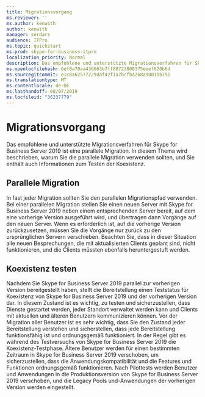 ```yaml
---
title: Migrationsvorgang
ms.reviewer: ''
ms.author: kenwith
author: kenwith
manager: serdars
audience: ITPro
ms.topic: quickstart
ms.prod: skype-for-business-itpro
localization_priority: Normal
description: Das empfohlene und unterstützte Migrationsverfahren für Skype for Business Server 2019 ist eine parallele Migration. In diesem Thema wird beschrieben, warum Sie die parallele Migration verwenden sollten, und Sie enthält auch Informationen zum Testen der Koexistenz.
ms.openlocfilehash: 6ef8a70aa436663b7ff88723800375eeef620b6d
ms.sourcegitcommit: e1c8a62577229daf42f1a7bcfba268a9001bb791
ms.translationtype: MT
ms.contentlocale: de-DE
ms.lasthandoff: 08/07/2019
ms.locfileid: "36237779"
---
```

# <a name="migration-process"></a>Migrationsvorgang

Das empfohlene und unterstützte Migrationsverfahren für Skype for Business Server 2019 ist eine parallele Migration. In diesem Thema wird beschrieben, warum Sie die parallele Migration verwenden sollten, und Sie enthält auch Informationen zum Testen der Koexistenz.
  
## <a name="side-by-side-migration"></a>Parallele Migration

In fast jeder Migration sollten Sie den parallelen Migrationspfad verwenden. Bei einer parallelen Migration stellen Sie einen neuen Server mit Skype for Business Server 2019 neben einem entsprechenden Server bereit, auf dem eine vorherige Version ausgeführt wird, und übertragen dann Vorgänge auf den neuen Server. Wenn es erforderlich ist, auf die vorherige Version zurückzusetzen, müssen Sie die Vorgänge nur zurück zu den ursprünglichen Servern verschieben. Beachten Sie, dass in dieser Situation alle neuen Besprechungen, die mit aktualisierten Clients geplant sind, nicht funktionieren, und die Clients müssten ebenfalls heruntergestuft werden.
  
## <a name="coexistence-testing"></a>Koexistenz testen

Nachdem Sie Skype for Business Server 2019 parallel zur vorherigen Version bereitgestellt haben, stellt die Bereitstellung einen Teststatus für Koexistenz von Skype for Business Server 2019 und der vorherigen Version dar. In diesem Zustand ist es wichtig, zu testen und sicherzustellen, dass Dienste gestartet werden, jeder Standort verwaltet werden kann und Clients mit aktuellen und älteren Benutzern kommunizieren können. Vor der Migration aller Benutzer ist es sehr wichtig, dass Sie den Zustand jeder Bereitstellung verstehen und sicherstellen, dass jede Bereitstellung funktionsfähig ist und ordnungsgemäß funktioniert. In der Regel gibt es während des Testversuchs von Skype for Business Server 2019 die Koexistenz-Testphase. Ältere Benutzer werden für einen bestimmten Zeitraum in Skype for Business Server 2019 verschoben, um sicherzustellen, dass die Anwendungskompatibilität und die Features und Funktionen ordnungsgemäß funktionieren. Nach Pilottests werden Benutzer und Anwendungen in die Produktionsversion von Skype for Business Server 2019 verschoben, und die Legacy Pools und-Anwendungen der vorherigen Version werden eingestellt.
  
